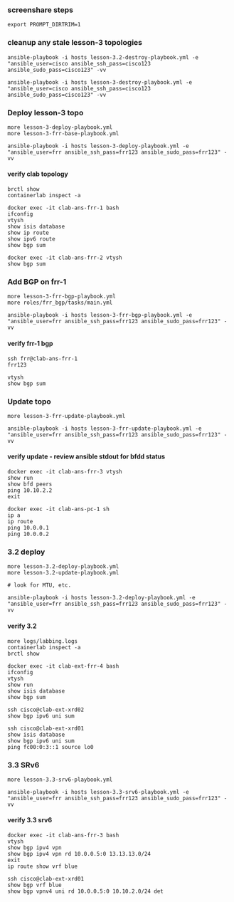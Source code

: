 ### screenshare steps

```
export PROMPT_DIRTRIM=1
```
### cleanup any stale lesson-3 topologies
```
ansible-playbook -i hosts lesson-3.2-destroy-playbook.yml -e "ansible_user=cisco ansible_ssh_pass=cisco123 ansible_sudo_pass=cisco123" -vv

ansible-playbook -i hosts lesson-3-destroy-playbook.yml -e "ansible_user=cisco ansible_ssh_pass=cisco123 ansible_sudo_pass=cisco123" -vv
```

### Deploy lesson-3 topo
```
more lesson-3-deploy-playbook.yml
more lesson-3-frr-base-playbook.yml
```
```
ansible-playbook -i hosts lesson-3-deploy-playbook.yml -e "ansible_user=frr ansible_ssh_pass=frr123 ansible_sudo_pass=frr123" -vv
```

#### verify clab topology
```
brctl show
containerlab inspect -a

docker exec -it clab-ans-frr-1 bash
ifconfig
vtysh
show isis database
show ip route
show ipv6 route
show bgp sum

docker exec -it clab-ans-frr-2 vtysh
show bgp sum
```

### Add BGP on frr-1
```
more lesson-3-frr-bgp-playbook.yml
more roles/frr_bgp/tasks/main.yml
```
```
ansible-playbook -i hosts lesson-3-frr-bgp-playbook.yml -e "ansible_user=frr ansible_ssh_pass=frr123 ansible_sudo_pass=frr123" -vv
```

#### verify frr-1 bgp
```
ssh frr@clab-ans-frr-1
frr123

vtysh
show bgp sum
```

### Update topo
```
more lesson-3-frr-update-playbook.yml
```
```
ansible-playbook -i hosts lesson-3-frr-update-playbook.yml -e "ansible_user=frr ansible_ssh_pass=frr123 ansible_sudo_pass=frr123" -vv
```

#### verify update - review ansible stdout for bfdd status
```
docker exec -it clab-ans-frr-3 vtysh
show run
show bfd peers
ping 10.10.2.2
exit

docker exec -it clab-ans-pc-1 sh
ip a
ip route
ping 10.0.0.1
ping 10.0.0.2
```

### 3.2 deploy 
```
more lesson-3.2-deploy-playbook.yml
more lesson-3.2-update-playbook.yml

# look for MTU, etc.
```
```
ansible-playbook -i hosts lesson-3.2-deploy-playbook.yml -e "ansible_user=frr ansible_ssh_pass=frr123 ansible_sudo_pass=frr123" -vv
```

#### verify 3.2
```
more logs/labbing.logs
containerlab inspect -a
brctl show

docker exec -it clab-ext-frr-4 bash
ifconfig
vtysh
show run
show isis database
show bgp sum

ssh cisco@clab-ext-xrd02
show bgp ipv6 uni sum

ssh cisco@clab-ext-xrd01
show isis database
show bgp ipv6 uni sum
ping fc00:0:3::1 source lo0
```

### 3.3 SRv6
```
more lesson-3.3-srv6-playbook.yml
```

```
ansible-playbook -i hosts lesson-3.3-srv6-playbook.yml -e "ansible_user=frr ansible_ssh_pass=frr123 ansible_sudo_pass=frr123" -vv
```


#### verify 3.3 srv6

```
docker exec -it clab-ans-frr-3 bash
vtysh
show bgp ipv4 vpn
show bgp ipv4 vpn rd 10.0.0.5:0 13.13.13.0/24
exit
ip route show vrf blue

ssh cisco@clab-ext-xrd01
show bgp vrf blue   
show bgp vpnv4 uni rd 10.0.0.5:0 10.10.2.0/24 det
```
